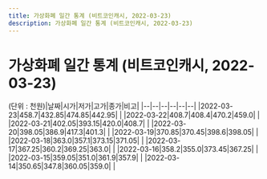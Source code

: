 ```yaml
---
title: 가상화폐 일간 통계 (비트코인캐시, 2022-03-23)
description: 가상화폐 일간 통계 (비트코인캐시, 2022-03-23)
---
```


가상화폐 일간 통계 (비트코인캐시, 2022-03-23)
===

(단위 : 천원)|날짜|시가|저가|고가|종가|비고|
|--|--|--|--|--|--|
|2022-03-23|458.7|432.85|474.85|442.95|    |
|2022-03-22|408.7|408.4|470.2|459.0|    |
|2022-03-21|402.05|393.15|420.0|408.7|    |
|2022-03-20|398.05|386.9|417.3|401.3|    |
|2022-03-19|370.85|370.45|398.6|398.05|    |
|2022-03-18|363.0|357.1|373.15|371.05|    |
|2022-03-17|367.25|360.2|369.25|363.0|    |
|2022-03-16|358.2|355.0|373.45|367.25|    |
|2022-03-15|359.05|351.0|361.9|357.9|    |
|2022-03-14|350.65|347.8|360.05|359.0|    |
